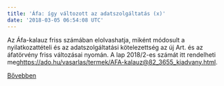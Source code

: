 ```yaml
---
title: 'Áfa: így változott az adatszolgáltatás (x)'
date: '2018-03-05 06:54:08 UTC'
---
```


Az Áfa-kalauz friss számában elolvashatja, miként módosult a nyilatkozattételi és az adatszolgáltatási kötelezettség az új Art. és az áfatörvény friss változásai nyomán. A lap 2018/2-es számát itt rendelheti meg<https://ado.hu/vasarlas/termek/AFA-kalauz@82_3655_kiadvany.html>.


[Bővebben](http://ift.tt/2I3vMrl)
